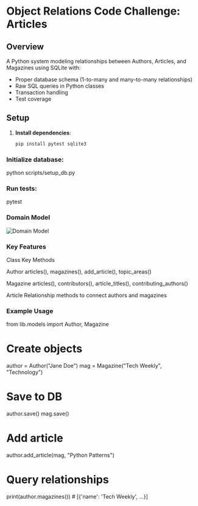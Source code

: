 # Object Relations Code Challenge: Articles

## Overview
A Python system modeling relationships between Authors, Articles, and Magazines using SQLite with:
- Proper database schema (1-to-many and many-to-many relationships)
- Raw SQL queries in Python classes
- Transaction handling
- Test coverage

## Setup
1. **Install dependencies**:
   ```bash
   pip install pytest sqlite3

### Initialize database:

python scripts/setup_db.py

### Run tests:
pytest

### Domain Model

![Domain Model](https://i.imgur.com/SOSGjF6.png)


### Key Features
Class	 Key Methods

Author	articles(), magazines(), add_article(), topic_areas()

Magazine	articles(), contributors(), article_titles(), contributing_authors()

Article	Relationship methods to connect authors and magazines

### Example Usage

from lib.models import Author, Magazine

# Create objects
author = Author("Jane Doe")
mag = Magazine("Tech Weekly", "Technology")

# Save to DB
author.save()
mag.save()

# Add article
author.add_article(mag, "Python Patterns")

# Query relationships
print(author.magazines())  # [{'name': 'Tech Weekly', ...}]
